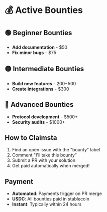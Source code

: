 # 💰 Active Bounties

## 🟢 Beginner Bounties
- **Add documentation** - $50
- **Fix minor bugs** - $75

## 🟡 Intermediate Bounties  
- **Build new features** - $200-$500
- **Create integrations** - $300

## 🔴 Advanced Bounties
- **Protocol development** - $500+
- **Security audits** - $1000+

## How to Claimsta

1. Find an open issue with the "bounty" label
2. Comment "I'll take this bounty"
3. Submit a PR with your solution
4. Get paid automatically when merged!

## Payment

- **Automated**: Payments trigger on PR merge
- **USDC**: All bounties paid in stablecoin
- **Instant**: Typically within 24 hours
